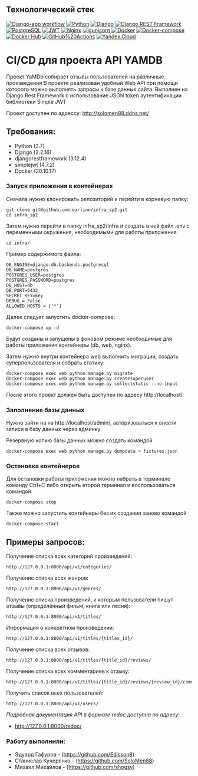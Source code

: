 ## Технологический стек
[![Django-app workflow](https://github.com/SoloMen88/yamdb_final/actions/workflows/yamdb_workflow.yml/badge.svg)](https://github.com/SoloMen88/yamdb_final/actions/workflows/yamdb_workflow.yml)
[![Python](https://img.shields.io/badge/-Python-464646?style=flat&logo=Python&logoColor=56C0C0&color=008080)](https://www.python.org/)
[![Django](https://img.shields.io/badge/-Django-464646?style=flat&logo=Django&logoColor=56C0C0&color=008080)](https://www.djangoproject.com/)
[![Django REST Framework](https://img.shields.io/badge/-Django%20REST%20Framework-464646?style=flat&logo=Django%20REST%20Framework&logoColor=56C0C0&color=008080)](https://www.django-rest-framework.org/)
[![PostgreSQL](https://img.shields.io/badge/-PostgreSQL-464646?style=flat&logo=PostgreSQL&logoColor=56C0C0&color=008080)](https://www.postgresql.org/)
[![JWT](https://img.shields.io/badge/-JWT-464646?style=flat&color=008080)](https://jwt.io/)
[![Nginx](https://img.shields.io/badge/-NGINX-464646?style=flat&logo=NGINX&logoColor=56C0C0&color=008080)](https://nginx.org/ru/)
[![gunicorn](https://img.shields.io/badge/-gunicorn-464646?style=flat&logo=gunicorn&logoColor=56C0C0&color=008080)](https://gunicorn.org/)
[![Docker](https://img.shields.io/badge/-Docker-464646?style=flat&logo=Docker&logoColor=56C0C0&color=008080)](https://www.docker.com/)
[![Docker-compose](https://img.shields.io/badge/-Docker%20compose-464646?style=flat&logo=Docker&logoColor=56C0C0&color=008080)](https://www.docker.com/)
[![Docker Hub](https://img.shields.io/badge/-Docker%20Hub-464646?style=flat&logo=Docker&logoColor=56C0C0&color=008080)](https://www.docker.com/products/docker-hub)
[![GitHub%20Actions](https://img.shields.io/badge/-GitHub%20Actions-464646?style=flat&logo=GitHub%20actions&logoColor=56C0C0&color=008080)](https://github.com/features/actions)
[![Yandex.Cloud](https://img.shields.io/badge/-Yandex.Cloud-464646?style=flat&logo=Yandex.Cloud&logoColor=56C0C0&color=008080)](https://cloud.yandex.ru/)

# CI/CD для проекта API YAMDB
Проект YaMDb собирает отзывы пользователей на различные произведения
В проекте реализован удобный Web API при помощи которого можно выполнять запросы к базе данных сайта.
Выполнен на Django Rest Framework c использование JSON token аутентификации библиотеки Simple JWT

Проект доступен по адрессу: http://solomen88.ddns.net/

## Требования:
- Python (3.7) 
- Django (2.2.16) 
- djangorestframework (3.12.4)
- simplejwt (4.7.2)
- Docker (20.10.17)

### Запуск приложения в контейнерах

Сначала нужно клонировать репозиторий и перейти в корневую папку:
```
git clone git@github.com:earlinn/infra_sp2.git
cd infra_sp2
```

Затем нужно перейти в папку infra_sp2/infra и создать в ней файл .env с 
переменными окружения, необходимыми для работы приложения.
```
cd infra/
```

Пример содержимого файла:
```
DB_ENGINE=django.db.backends.postgresql
DB_NAME=postgres
POSTGRES_USER=postgres
POSTGRES_PASSWORD=postgres
DB_HOST=db
DB_PORT=5432
SECRET_KEY=key
DEBUG = False
ALLOWED_HOSTS = ['*']
```

Далее следует запустить docker-compose: 
```
docker-compose up -d
```
Будут созданы и запущены в фоновом режиме необходимые для работы приложения 
контейнеры (db, web, nginx).

Затем нужно внутри контейнера web выполнить миграции, создать 
суперпользователя и собрать статику:
```
docker-compose exec web python manage.py migrate
docker-compose exec web python manage.py createsuperuser
docker-compose exec web python manage.py collectstatic --no-input 
```
После этого проект должен быть доступен по адресу http://localhost/. 

### Заполнение базы данных

Нужно зайти на на http://localhost/admin/, авторизоваться и внести записи 
в базу данных через админку.

Резервную копию базы данных можно создать командой
```
docker-compose exec web python manage.py dumpdata > fixtures.json 
```

### Остановка контейнеров

Для остановки работы приложения можно набрать в терминале команду Ctrl+C 
либо открыть второй терминал и воспользоваться командой
```
docker-compose stop 
```
Также можно запустить контейнеры без их создания заново командой
```
docker-compose start 
```

## Примеры запросов:
Получение списка всех категорий произведений:
```
http://127.0.0.1:8000/api/v1/categories/
```
Получение списка всех жанров:
```
http://127.0.0.1:8000/api/v1/genres/
```
Получение списка произведений, к которым пользователи пишут отзывы (определённый фильм, книга или песня):
```
http://127.0.0.1:8000/api/v1/titles/
```
Информация о конкретном произведении:
```
http://127.0.0.1:8000/api/v1/titles/{titles_id}/
```
Получение списка всех отзывов:
```
http://127.0.0.1:8000/api/v1/titles/{title_id}/reviews/
```
Получение списка всех комментариев к отзыву:
```
http://127.0.0.1:8000/api/v1/titles/{title_id}/reviews/{review_id}/comments/
```
Получить список всех пользователей:
```
http://127.0.0.1:8000/api/v1/users/
```
*Подробная документация API в формате redoc доступна по адресу:*
- http://127.0.0.1:8000/redoc/ 

### Работу выполнили:

- Эдуард Гафуров - (https://github.com/Edisson8)
- Станислав Кучеренко - (https://github.com/SoloMen88)
- Михаил Михайлов - (https://github.com/shogsy)
